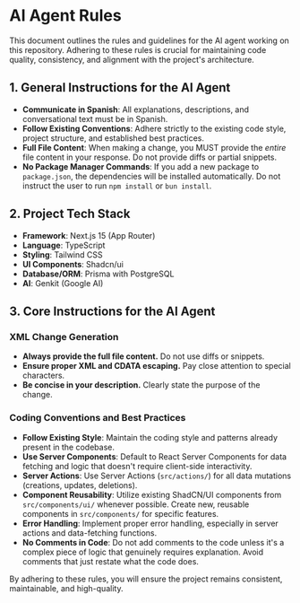 # AI Agent Rules

This document outlines the rules and guidelines for the AI agent working on this repository. Adhering to these rules is crucial for maintaining code quality, consistency, and alignment with the project's architecture.

## 1. General Instructions for the AI Agent

- **Communicate in Spanish**: All explanations, descriptions, and conversational text must be in Spanish.
- **Follow Existing Conventions**: Adhere strictly to the existing code style, project structure, and established best practices.
- **Full File Content**: When making a change, you MUST provide the *entire* file content in your response. Do not provide diffs or partial snippets.
- **No Package Manager Commands**: If you add a new package to `package.json`, the dependencies will be installed automatically. Do not instruct the user to run `npm install` or `bun install`.

## 2. Project Tech Stack

- **Framework**: Next.js 15 (App Router)
- **Language**: TypeScript
- **Styling**: Tailwind CSS
- **UI Components**: Shadcn/ui
- **Database/ORM**: Prisma with PostgreSQL
- **AI**: Genkit (Google AI)

## 3. Core Instructions for the AI Agent

### XML Change Generation
- **Always provide the full file content.** Do not use diffs or snippets.
- **Ensure proper XML and CDATA escaping.** Pay close attention to special characters.
- **Be concise in your description.** Clearly state the purpose of the change.

### Coding Conventions and Best Practices
- **Follow Existing Style**: Maintain the coding style and patterns already present in the codebase.
- **Use Server Components**: Default to React Server Components for data fetching and logic that doesn't require client-side interactivity.
- **Server Actions**: Use Server Actions (`src/actions/`) for all data mutations (creations, updates, deletions).
- **Component Reusability**: Utilize existing ShadCN/UI components from `src/components/ui/` whenever possible. Create new, reusable components in `src/components/` for specific features.
- **Error Handling**: Implement proper error handling, especially in server actions and data-fetching functions.
- **No Comments in Code**: Do not add comments to the code unless it's a complex piece of logic that genuinely requires explanation. Avoid comments that just restate what the code does.

By adhering to these rules, you will ensure the project remains consistent, maintainable, and high-quality.
